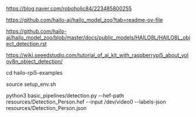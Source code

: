 https://blog.naver.com/roboholic84/223485800255

https://github.com/hailo-ai/hailo_model_zoo?tab=readme-ov-file

https://github.com/hailo-ai/hailo_model_zoo/blob/master/docs/public_models/HAILO8L/HAILO8L_object_detection.rst

https://wiki.seeedstudio.com/tutorial_of_ai_kit_with_raspberrypi5_about_yolov8n_object_detection/


cd hailo-rpi5-examples

source setup_env.sh

python3 basic_pipelines/detection.py --hef-path resources/Detection_Person.hef --input /dev/video0 --labels-json resources/Detection_Person.json

